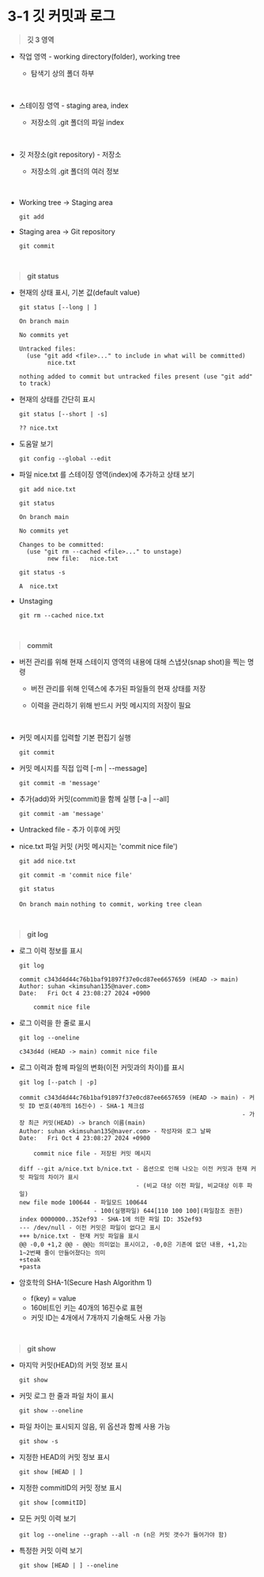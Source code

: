 # 3-1 깃 커밋과 로그

> **깃 3 영역**

- 작업 영역 - working directory(folder), working tree
  
  - 탐색기 상의 폴더 하부

<br>

- 스테이징 영역 - staging area, index
  
  - 저장소의 .git 폴더의 파일 index

<br>

- 깃 저장소(git repository) - 저장소
  
  - 저장소의 .git 폴더의 여러 정보

<br>

- Working tree -> Staging area
  ```
  git add
  ```

- Staging area -> Git repository
  ```
  git commit
  ```

<br>

> **git status**

- 현재의 상태 표시, 기본 값(default value)
  ```
  git status [--long | ]
  ```
  ```
  On branch main

  No commits yet

  Untracked files:
    (use "git add <file>..." to include in what will be committed)
          nice.txt

  nothing added to commit but untracked files present (use "git add" to track)
  ```

- 현재의 상태를 간단히 표시
  ```
  git status [--short | -s]
  ```
  ```
  ?? nice.txt
  ```

- 도움말 보기
  ```
  git config --global --edit
  ```

- 파일 nice.txt 를 스테이징 영역(index)에 추가하고 상태 보기
  ```
  git add nice.txt
  ```


  ```
  git status
  ```
  ```
  On branch main

  No commits yet

  Changes to be committed:
    (use "git rm --cached <file>..." to unstage)
          new file:   nice.txt
  ```


  ```
  git status -s
  ```
  `
  A  nice.txt
  `

- Unstaging
  ```
  git rm --cached nice.txt
  ```

<br>


> **commit**

- 버전 관리를 위해 현재 스테이지 영역의 내용에 대해 스냅샷(snap shot)을 찍는 명령
  
  - 버전 관리를 위해 인덱스에 추가된 파일들의 현재 상태를 저장
    
  - 이력을 관리하기 위해 반드시 커밋 메시지의 저장이 필요

<br>

- 커밋 메시지를 입력할 기본 편집기 실행
  ```
  git commit
  ```

- 커밋 메시지를 직접 입력 [-m | --message]
  ```
  git commit -m 'message'
  ```

- 추가(add)와 커밋(commit)을 함께 실행 [-a | --all]
  ```
  git commit -am 'message'
  ```

- Untracked file - 추가 이후에 커밋

- nice.txt 파일 커밋 (커밋 메시지는 'commit nice file')
  ```
  git add nice.txt
  ```
  ```
  git commit -m 'commit nice file'
  ```
  ```
  git status
  ```
  
  `On branch main`
  `nothing to commit, working tree clean`
  

<br>

> **git log**

- 로그 이력 정보를 표시
  ```
  git log
  ```
  ```
  commit c343d4d44c76b1baf91897f37e0cd87ee6657659 (HEAD -> main)
  Author: suhan <kimsuhan135@naver.com>
  Date:   Fri Oct 4 23:08:27 2024 +0900

      commit nice file
  ```

- 로그 이력을 한 줄로 표시
  ```
  git log --oneline
  ```
  ```
  c343d4d (HEAD -> main) commit nice file
  ```

- 로그 이력과 함께 파일의 변화(이전 커밋과의 차이)를 표시
  ```
  git log [--patch | -p]
  ```
  ```
  commit c343d4d44c76b1baf91897f37e0cd87ee6657659 (HEAD -> main) - 커밋 ID 번호(40개의 16진수) - SHA-1 체크섬
                                                                 - 가장 최근 커밋(HEAD) -> branch 이름(main)
  Author: suhan <kimsuhan135@naver.com> - 작성자와 로그 날짜
  Date:   Fri Oct 4 23:08:27 2024 +0900

      commit nice file - 저장된 커밋 메시지

  diff --git a/nice.txt b/nice.txt - 옵션으로 인해 나오는 이전 커밋과 현재 커밋 파일의 차이가 표시
                                   - (비교 대상 이전 파일, 비교대상 이후 파일)
  new file mode 100644 - 파일모드 100644
                       - 100(실행파일) 644[110 100 100](파일참조 권한)
  index 0000000..352ef93 - SHA-1에 의한 파일 ID: 352ef93
  --- /dev/null - 이전 커밋은 파일이 없다고 표시
  +++ b/nice.txt - 현재 커밋 파일을 표시
  @@ -0,0 +1,2 @@ - @@는 의미없는 표시이고, -0,0은 기존에 없던 내용, +1,2는 1~2번째 줄이 만들어졌다는 의미
  +steak
  +pasta
  ```

- 암호학의 SHA-1(Secure Hash Algorithm 1)
  - f(key) = value
  - 160비트인 키는 40개의 16진수로 표현
  - 커밋 ID는 4개에서 7개까지 기술해도 사용 가능

<br>

>**git show**

 - 마지막 커밋(HEAD)의 커밋 정보 표시
   ```
   git show
   ```

- 커밋 로그 한 줄과 파일 차이 표시
  ```
  git show --oneline
  ```

- 파일 차이는 표시되지 않음, 위 옵션과 함께 사용 가능
  ```
  git show -s
  ```


- 지정한 HEAD의 커밋 정보 표시
  ```
  git show [HEAD | ]
  ```

- 지정한 commitID의 커밋 정보 표시
  ```
  git show [commitID]
  ```

- 모든 커밋 이력 보기
  ```
  git log --oneline --graph --all -n (n은 커밋 갯수가 들어가야 함)
  ```

- 특정한 커밋 이력 보기
  ```
  git show [HEAD | ] --oneline
  ```
  



  


























